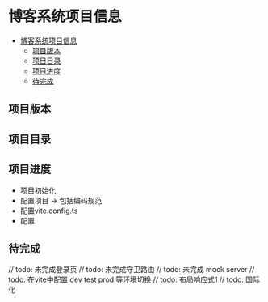 # 博客系统项目信息

<!-- @import "[TOC]" {cmd="toc" depthFrom=1 depthTo=6 orderedList=false} -->

<!-- code_chunk_output -->

- [博客系统项目信息](#博客系统项目信息)
  - [项目版本](#项目版本)
  - [项目目录](#项目目录)
  - [项目进度](#项目进度)
  - [待完成](#待完成)

<!-- /code_chunk_output -->

## 项目版本


## 项目目录



## 项目进度

* 项目初始化
* 配置项目 -> 包括编码规范
* 配置vite.config.ts
* 配置


## 待完成

// todo: 未完成登录页
// todo: 未完成守卫路由
// todo: 未完成 mock server
// todo: 在vite中配置 dev test prod 等环境切换
// todo: 布局响应式1
// todo: 国际化
